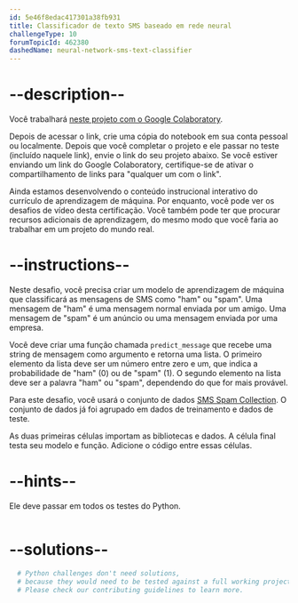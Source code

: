 ```yaml
---
id: 5e46f8edac417301a38fb931
title: Classificador de texto SMS baseado em rede neural
challengeType: 10
forumTopicId: 462380
dashedName: neural-network-sms-text-classifier
---
```


# --description--

Você trabalhará <a href="https://colab.research.google.com/github/freeCodeCamp/boilerplate-neural-network-sms-text-classifier/blob/master/fcc_sms_text_classification.ipynb" target="_blank" rel="noopener noreferrer nofollow">neste projeto com o Google Colaboratory</a>.

Depois de acessar o link, crie uma cópia do notebook em sua conta pessoal ou localmente. Depois que você completar o projeto e ele passar no teste (incluído naquele link), envie o link do seu projeto abaixo. Se você estiver enviando um link do Google Colaboratory, certifique-se de ativar o compartilhamento de links para "qualquer um com o link".

Ainda estamos desenvolvendo o conteúdo instrucional interativo do currículo de aprendizagem de máquina. Por enquanto, você pode ver os desafios de vídeo desta certificação. Você também pode ter que procurar recursos adicionais de aprendizagem, do mesmo modo que você faria ao trabalhar em um projeto do mundo real.

# --instructions--

Neste desafio, você precisa criar um modelo de aprendizagem de máquina que classificará as mensagens de SMS como "ham" ou "spam". Uma mensagem de "ham" é uma mensagem normal enviada por um amigo. Uma mensagem de "spam" é um anúncio ou uma mensagem enviada por uma empresa.

Você deve criar uma função chamada `predict_message` que recebe uma string de mensagem como argumento e retorna uma lista. O primeiro elemento da lista deve ser um número entre zero e um, que indica a probabilidade de "ham" (0) ou de "spam" (1). O segundo elemento na lista deve ser a palavra "ham" ou "spam", dependendo do que for mais provável.

Para este desafio, você usará o conjunto de dados <a href="http://www.dt.fee.unicamp.br/~tiago/smsspamcollection/" target="_blank" rel="noopener noreferrer nofollow">SMS Spam Collection</a>. O conjunto de dados já foi agrupado em dados de treinamento e dados de teste.

As duas primeiras células importam as bibliotecas e dados. A célula final testa seu modelo e função. Adicione o código entre essas células.

# --hints--

Ele deve passar em todos os testes do Python.

```js

```

# --solutions--

```py
  # Python challenges don't need solutions,
  # because they would need to be tested against a full working project.
  # Please check our contributing guidelines to learn more.
```
